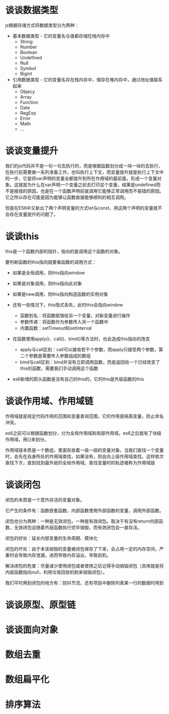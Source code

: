 # 谈谈数据类型

js根据存储方式将数据类型分为两种：

- 基本数据类型 - 它的变量名与值都存储在栈内存中
  - String
  - Number
  - Boolean
  - Undefined
  - Null
  - Symbol
  - Bigint
- 引用数据类型 - 它的变量名存在栈内存中，值存在堆内存中，通过地址值联系起来
  - Objecy
  - Array
  - Function
  - Date
  - RegExp
  - Error
  - Math
  - ...

# 谈谈变量提升

​		我们的js代码并不是一句一句去执行的，而是根据函数划分成一块一块的去执行，在执行前需要做一系列准备工作，也叫执行上下文，而变量提升就是执行上下文中的一步，它是将var声明的变量全都提升到所在作用域的最前面，形成一个变量对象。这就是为什么在var声明一个变量之前去打印这个变量，结果是undefined而不是报错的原因，也是在一个函数声明前就调用它能够正常调用而不报错的原因。它之所以存在可能是因为能够让函数直接能够顺利的相互调用。

​		但是在ES6中又新出了两个声明变量的方式let与const，用这两个声明的变量就不会存在变量提升的问题了。

# 谈谈this

this是一个函数内部的指针，指向的是调用这个函数的对象。

要判断函数的this指向就要看函数的调用方式：

- 如果是全局调用，则this指向window
- 如果是对象调用，则this指向此对象
- 如果是new调用，则this指向构造函数的实例对象
- 还有一些情况下，this隐式丢失，此时this会指向window 
  - 函数别名：将函数赋值给另一个变量，对新变量进行操作
  - 参数传递：将函数作为参数传入另一个函数中
  - 内置函数：setTimeout和setInterval

- 在函数使用apply()、call()、bind()等方法时，也会造成this指向的改变
  - apply与call区别：call可以接收若干个参数，而apply只接受两个参数，第二个参数是需要传入参数组成的数组
  - bind与call区别：bind并没有立即调用函数，而是返回给一个已经改变了this的函数，需要我们手动调用这个函数

- es6新增的箭头函数是没有自己的this的，它的this是外层函数的this

# 谈谈作用域、作用域链

  作用域就是规定代码作用的范围和变量查询范围，它的作用是隔离变量，防止命名冲突。

  es6之前可以根据函数划分，分为全局作用域和局部作用域，es6之后就有了块级作用域，用{}来划分。

 作用域链本质是一个数组，里面存放着一级一级的变量对象。当我们查找一个变量时，会先在自身所处的作用域查找，如果没有，则会向上级作用域查找，这样依次查找下次，直到找到最外层的全局作用域，查找变量时的轨迹被称为作用域链

# 谈谈闭包

闭包的本质是一个意外存活的变量对象。

它产生的条件有：函数嵌套函数，内部函数使用外部函数的变量，调用外部函数。

闭包也分为两种：一种是无效闭包，一种是有效闭包。取决于有没有return内部函数，无效闭包会随着外层函数执行完毕销毁，而有效闭包会一直存活。

闭包的好处：延长内部变量的生命周期、模块化

闭包的坏处：由于本该销毁的变量被闭包保存了下来，会占用一定的内存空间，严重时会导致内存泄漏，进而导致内存溢出，导致宕机。

解决闭包的危害：尽量减少使用闭包或者使用之后记得手动销毁闭包（具体就是将内层函数指向null，利用垃圾回收机制来销毁闭包）。

我们平时用到闭包的地方有：防抖节流，还有项目中删除列表某一行的数据时用到

# 谈谈原型、原型链

# 谈谈面向对象

# 数组去重

# 数组扁平化

# 排序算法

